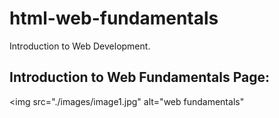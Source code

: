# html-web-fundamentals
Introduction to Web Development.

## Introduction to Web Fundamentals Page:

<img src="./images/image1.jpg" alt="web fundamentals"
